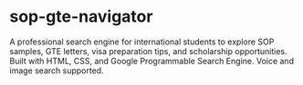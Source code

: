 # sop-gte-navigator
A professional search engine for international students to explore SOP samples, GTE letters, visa preparation tips, and scholarship opportunities. Built with HTML, CSS, and Google Programmable Search Engine. Voice and image search supported.
